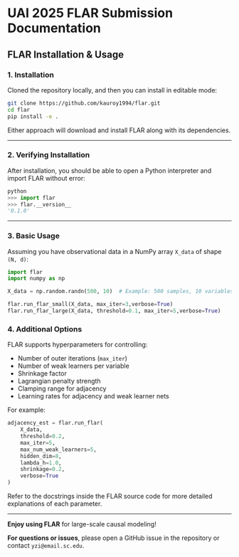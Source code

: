 # UAI 2025 FLAR Submission Documentation

## FLAR Installation & Usage

### 1. Installation

Cloned the repository locally, and then you can install in editable mode:

```bash
git clone https://github.com/kauroy1994/flar.git
cd flar
pip install -e .
```

Either approach will download and install FLAR along with its dependencies.

---

### 2. Verifying Installation

After installation, you should be able to open a Python interpreter and import FLAR without error:

```python
python
>>> import flar
>>> flar.__version__
'0.1.0' 
```

---

### 3. Basic Usage

Assuming you have observational data in a NumPy array `X_data` of shape `(N, d)`:

```python
import flar
import numpy as np

X_data = np.random.randn(500, 10)  # Example: 500 samples, 10 variables

flar.run_flar_small(X_data, max_iter=3,verbose=True)
flar.run_flar_large(X_data, threshold=0.1, max_iter=5,verbose=True)
```

### 4. Additional Options

FLAR supports hyperparameters for controlling:
- Number of outer iterations (`max_iter`)
- Number of weak learners per variable
- Shrinkage factor
- Lagrangian penalty strength
- Clamping range for adjacency
- Learning rates for adjacency and weak learner nets

For example:

```python
adjacency_est = flar.run_flar(
    X_data,
    threshold=0.2,
    max_iter=5,
    max_num_weak_learners=5,
    hidden_dim=8,
    lambda_h=1.0,
    shrinkage=0.2,
    verbose=True
)
```

Refer to the docstrings inside the FLAR source code for more detailed explanations of each parameter.

---

**Enjoy using FLAR** for large-scale causal modeling! 

**For questions or issues**, please open a GitHub issue in the repository or contact `yzi@email.sc.edu`.
